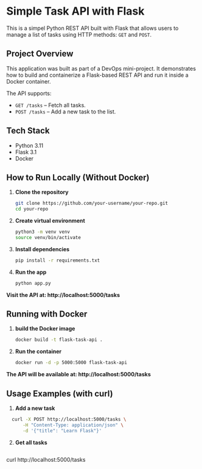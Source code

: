 #  Simple Task API with Flask

This is a simpel Python REST API built with Flask that allows users to manage a list of tasks using HTTP methods: `GET` and `POST`.

## Project Overview

This application was built as part of a DevOps mini-project. It demonstrates how to build and containerize a Flask-based REST API and run it inside a Docker container.

The API supports:
- `GET /tasks` – Fetch all tasks.
- `POST /tasks` – Add a new task to the list.

##  Tech Stack

- Python 3.11
- Flask 3.1
- Docker

##  How to Run Locally (Without Docker)

1. **Clone the repository**
   ```bash
   git clone https://github.com/your-username/your-repo.git
   cd your-repo
   ```

2. **Create virtual environment**
   ```bash
   python3 -m venv venv
   source venv/bin/activate
   ```

3. **Install dependencies**
   ```bash
   pip install -r requirements.txt
   ```

4. **Run the app**
   ```bash
   python app.py
   ```
   
**Visit the API at: http://localhost:5000/tasks**

## Running with Docker
1. **build the Docker image**
    ```bash
   docker build -t flask-task-api .
    ```

2. **Run the container**
    ```bash
    docker run -d -p 5000:5000 flask-task-api
    ```

**The API will be available at: http://localhost:5000/tasks**

## Usage Examples (with curl)
1. **Add a new task**
 ```bash
   curl -X POST http://localhost:5000/tasks \
       -H "Content-Type: application/json" \
       -d '{"title": "Learn Flask"}'
  ```

2. **Get all tasks**
   ```bash
curl http://localhost:5000/tasks
```





